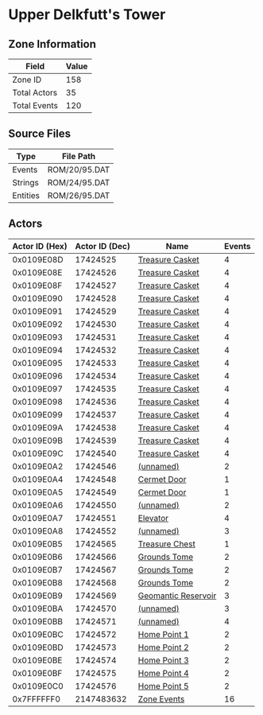 # Upper Delkfutt's Tower

## Zone Information

| Field        |   Value |
|--------------|---------|
| Zone ID      |     158 |
| Total Actors |      35 |
| Total Events |     120 |

## Source Files

| Type     | File Path     |
|----------|---------------|
| Events   | ROM/20/95.DAT |
| Strings  | ROM/24/95.DAT |
| Entities | ROM/26/95.DAT |

## Actors

| Actor ID (Hex)   |   Actor ID (Dec) | Name                                                             |   Events |
|------------------|------------------|------------------------------------------------------------------|----------|
| 0x0109E08D       |         17424525 | [Treasure Casket](./17424525%20-%20Treasure%20Casket.md)         |        4 |
| 0x0109E08E       |         17424526 | [Treasure Casket](./17424526%20-%20Treasure%20Casket.md)         |        4 |
| 0x0109E08F       |         17424527 | [Treasure Casket](./17424527%20-%20Treasure%20Casket.md)         |        4 |
| 0x0109E090       |         17424528 | [Treasure Casket](./17424528%20-%20Treasure%20Casket.md)         |        4 |
| 0x0109E091       |         17424529 | [Treasure Casket](./17424529%20-%20Treasure%20Casket.md)         |        4 |
| 0x0109E092       |         17424530 | [Treasure Casket](./17424530%20-%20Treasure%20Casket.md)         |        4 |
| 0x0109E093       |         17424531 | [Treasure Casket](./17424531%20-%20Treasure%20Casket.md)         |        4 |
| 0x0109E094       |         17424532 | [Treasure Casket](./17424532%20-%20Treasure%20Casket.md)         |        4 |
| 0x0109E095       |         17424533 | [Treasure Casket](./17424533%20-%20Treasure%20Casket.md)         |        4 |
| 0x0109E096       |         17424534 | [Treasure Casket](./17424534%20-%20Treasure%20Casket.md)         |        4 |
| 0x0109E097       |         17424535 | [Treasure Casket](./17424535%20-%20Treasure%20Casket.md)         |        4 |
| 0x0109E098       |         17424536 | [Treasure Casket](./17424536%20-%20Treasure%20Casket.md)         |        4 |
| 0x0109E099       |         17424537 | [Treasure Casket](./17424537%20-%20Treasure%20Casket.md)         |        4 |
| 0x0109E09A       |         17424538 | [Treasure Casket](./17424538%20-%20Treasure%20Casket.md)         |        4 |
| 0x0109E09B       |         17424539 | [Treasure Casket](./17424539%20-%20Treasure%20Casket.md)         |        4 |
| 0x0109E09C       |         17424540 | [Treasure Casket](./17424540%20-%20Treasure%20Casket.md)         |        4 |
| 0x0109E0A2       |         17424546 | [(unnamed)](./17424546.md)                                       |        2 |
| 0x0109E0A4       |         17424548 | [Cermet Door](./17424548%20-%20Cermet%20Door.md)                 |        1 |
| 0x0109E0A5       |         17424549 | [Cermet Door](./17424549%20-%20Cermet%20Door.md)                 |        1 |
| 0x0109E0A6       |         17424550 | [(unnamed)](./17424550.md)                                       |        2 |
| 0x0109E0A7       |         17424551 | [Elevator](./17424551%20-%20Elevator.md)                         |        4 |
| 0x0109E0A8       |         17424552 | [(unnamed)](./17424552.md)                                       |        3 |
| 0x0109E0B5       |         17424565 | [Treasure Chest](./17424565%20-%20Treasure%20Chest.md)           |        1 |
| 0x0109E0B6       |         17424566 | [Grounds Tome](./17424566%20-%20Grounds%20Tome.md)               |        2 |
| 0x0109E0B7       |         17424567 | [Grounds Tome](./17424567%20-%20Grounds%20Tome.md)               |        2 |
| 0x0109E0B8       |         17424568 | [Grounds Tome](./17424568%20-%20Grounds%20Tome.md)               |        2 |
| 0x0109E0B9       |         17424569 | [Geomantic Reservoir](./17424569%20-%20Geomantic%20Reservoir.md) |        3 |
| 0x0109E0BA       |         17424570 | [(unnamed)](./17424570.md)                                       |        3 |
| 0x0109E0BB       |         17424571 | [(unnamed)](./17424571.md)                                       |        4 |
| 0x0109E0BC       |         17424572 | [Home Point 1](./17424572%20-%20Home%20Point%201.md)             |        2 |
| 0x0109E0BD       |         17424573 | [Home Point 2](./17424573%20-%20Home%20Point%202.md)             |        2 |
| 0x0109E0BE       |         17424574 | [Home Point 3](./17424574%20-%20Home%20Point%203.md)             |        2 |
| 0x0109E0BF       |         17424575 | [Home Point 4](./17424575%20-%20Home%20Point%204.md)             |        2 |
| 0x0109E0C0       |         17424576 | [Home Point 5](./17424576%20-%20Home%20Point%205.md)             |        2 |
| 0x7FFFFFF0       |       2147483632 | [Zone Events](./Zone%20Events.md)                                |       16 |
